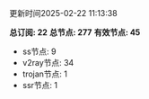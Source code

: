 更新时间2025-02-22 11:13:38

**总订阅: 22**
**总节点: 277**
**有效节点: 45**
- ss节点: 9
- v2ray节点: 34
- trojan节点: 1
- ssr节点: 1
